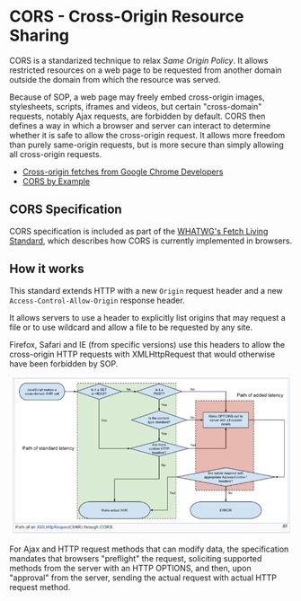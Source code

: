 # CORS - Cross-Origin Resource Sharing

CORS is a standarized technique to relax _Same Origin Policy_. It allows restricted resources on a web page to be requested from another domain outside the domain from which the resource was served.

Because of SOP, a web page may freely embed cross-origin images, stylesheets, scripts, iframes and videos, but certain "cross-domain" requests, notably Ajax requests, are forbidden by default. CORS then defines a way in which a browser and server can interact to determine whether it is safe to allow the cross-origin request. It allows more freedom than purely same-origin requests, but is more secure than simply allowing all cross-origin requests.

* [Cross-origin fetches from Google Chrome Developers](https://www.youtube.com/watch?v=vfAHa5GBLio)
* [CORS by Example](https://www.youtube.com/watch?v=Ka8vG5miErk)

## CORS Specification

CORS specification is included as part of the [WHATWG's Fetch Living Standard](https://en.wikipedia.org/wiki/WHATWG), which describes how CORS is currently implemented in browsers.

## How it works

This standard extends HTTP with a new `Origin` request header and a new `Access-Control-Allow-Origin` response header.

It allows servers to use a header to explicitly list origins that may request a file or to use wildcard and allow a file to be requested by any site.

Firefox, Safari and IE (from specific versions) use this headers to allow the cross-origin HTTP requests with XMLHttpRequest that would otherwise have been forbidden by SOP.

![how it works](./how.png)

For Ajax and HTTP request methods that can modify data, the specification mandates that browsers "preflight" the request, soliciting supported methods from the server with an HTTP OPTIONS, and then, upon "approval" from the server, sending the actual request with actual HTTP request method.